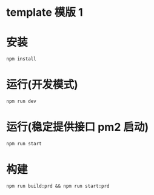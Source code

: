 # template 模版 1

# 安装

`npm install`

# 运行(开发模式)

`npm run dev`

# 运行(稳定提供接口 pm2 启动)

`npm run start`

# 构建

`npm run build:prd && npm run start:prd`
